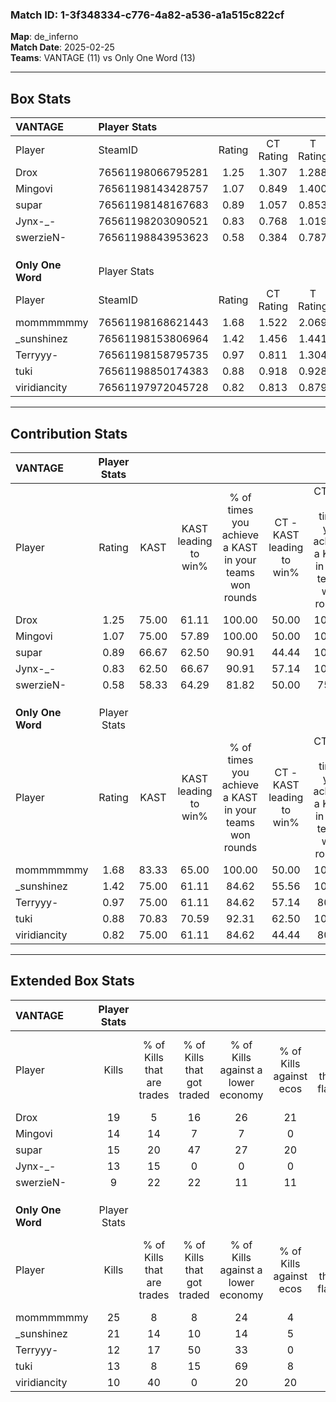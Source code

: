 ### Match ID: 1-3f348334-c776-4a82-a536-a1a515c822cf  
**Map**: de_inferno  
**Match Date**: 2025-02-25  
**Teams**: VANTAGE (11) vs Only One Word (13)  

---  

## Box Stats  

| **VANTAGE**       | Player Stats      |        |           |          |       |       |       |         |        |      |     |
| :- | :- | :-: | :-: | :-: | :-: | :-: | :-: | :-: | :-: | :-: | :-: |
| Player            | SteamID           | Rating | CT Rating | T Rating | KAST  |  ADR  | Kills | Assists | Deaths | K/D  | HS% |
| Drox              | 76561198066795281 |  1.25  |   1.307   |  1.288   | 75.00 | 87.7  |  19   |    3    |   15   | 1.27 | 47  |
| Mingovi           | 76561198143428757 |  1.07  |   0.849   |  1.400   | 75.00 | 70.0  |  14   |    5    |   13   | 1.08 | 57  |
| supar             | 76561198148167683 |  0.89  |   1.057   |  0.853   | 66.67 | 66.3  |  15   |    7    |   20   | 0.75 | 46  |
| Jynx-_-           | 76561198203090521 |  0.83  |   0.768   |  1.019   | 62.50 | 50.5  |  13   |    3    |   15   | 0.87 | 69  |
| swerzieN-         | 76561198843953623 |  0.58  |   0.384   |  0.787   | 58.33 | 48.5  |   9   |    4    |   18   | 0.50 | 77  |
|                   |                   |        |           |          |       |       |       |         |        |      |     |
|                   |                   |        |           |          |       |       |       |         |        |      |     |
|                   |                   |        |           |          |       |       |       |         |        |      |     |
| **Only One Word** | Player Stats      |        |           |          |       |       |       |         |        |      |     |
| Player            | SteamID           | Rating | CT Rating | T Rating | KAST  |  ADR  | Kills | Assists | Deaths | K/D  | HS% |
| mommmmmmy         | 76561198168621443 |  1.68  |   1.522   |  2.069   | 83.33 | 114.0 |  25   |    9    |   13   | 1.92 | 52  |
| _sunshinez        | 76561198153806964 |  1.42  |   1.456   |  1.441   | 75.00 | 100.6 |  21   |    6    |   13   | 1.62 | 76  |
| Terryyy-          | 76561198158795735 |  0.97  |   0.811   |  1.304   | 75.00 | 67.8  |  12   |   10    |   15   | 0.80 | 50  |
| tuki              | 76561198850174383 |  0.88  |   0.918   |  0.928   | 70.83 | 50.6  |  13   |    6    |   16   | 0.81 | 53  |
| viridiancity      | 76561197972045728 |  0.82  |   0.813   |  0.879   | 75.00 | 38.4  |  10   |    5    |   13   | 0.77 | 30  |
---  

## Contribution Stats  

| **VANTAGE**       | Player Stats |       |                      |                                                        |                           |                                                             |                          |                                                            |
| :- | :-: | :-: | :-: | :-: | :-: | :-: | :-: | :-: |
| Player            |    Rating    | KAST  | KAST leading to win% | % of times you achieve a KAST in your teams won rounds | CT - KAST leading to win% | CT - % of times you achieve a KAST in your teams won rounds | T - KAST leading to win% | T - % of times you achieve a KAST in your teams won rounds |
| Drox              |     1.25     | 75.00 |        61.11         |                         100.00                         |           50.00           |                           100.00                            |          70.00           |                           100.00                           |
| Mingovi           |     1.07     | 75.00 |        57.89         |                         100.00                         |           50.00           |                           100.00                            |          63.64           |                           100.00                           |
| supar             |     0.89     | 66.67 |        62.50         |                         90.91                          |           44.44           |                           100.00                            |          85.71           |                           85.71                            |
| Jynx-_-           |     0.83     | 62.50 |        66.67         |                         90.91                          |           57.14           |                           100.00                            |          75.00           |                           85.71                            |
| swerzieN-         |     0.58     | 58.33 |        64.29         |                         81.82                          |           50.00           |                            75.00                            |          75.00           |                           85.71                            |
|                   |              |       |                      |                                                        |                           |                                                             |                          |                                                            |
|                   |              |       |                      |                                                        |                           |                                                             |                          |                                                            |
|                   |              |       |                      |                                                        |                           |                                                             |                          |                                                            |
| **Only One Word** | Player Stats |       |                      |                                                        |                           |                                                             |                          |                                                            |
| Player            |    Rating    | KAST  | KAST leading to win% | % of times you achieve a KAST in your teams won rounds | CT - KAST leading to win% | CT - % of times you achieve a KAST in your teams won rounds | T - KAST leading to win% | T - % of times you achieve a KAST in your teams won rounds |
| mommmmmmy         |     1.68     | 83.33 |        65.00         |                         100.00                         |           50.00           |                           100.00                            |          80.00           |                           100.00                           |
| _sunshinez        |     1.42     | 75.00 |        61.11         |                         84.62                          |           55.56           |                           100.00                            |          66.67           |                           75.00                            |
| Terryyy-          |     0.97     | 75.00 |        61.11         |                         84.62                          |           57.14           |                            80.00                            |          63.64           |                           87.50                            |
| tuki              |     0.88     | 70.83 |        70.59         |                         92.31                          |           62.50           |                           100.00                            |          77.78           |                           87.50                            |
| viridiancity      |     0.82     | 75.00 |        61.11         |                         84.62                          |           44.44           |                            80.00                            |          77.78           |                           87.50                            |
---  

## Extended Box Stats  

| **VANTAGE**       | Player Stats |                            |                            |                                    |                         |                              |                                 |        |                             |                                     |                          |                               |                            |
| :- | :-: | :-: | :-: | :-: | :-: | :-: | :-: | :-: | :-: | :-: | :-: | :-: | :-: |
| Player            |    Kills     | % of Kills that are trades | % of Kills that got traded | % of Kills against a lower economy | % of Kills against ecos | % of Kills that are flawless | % of Kills that are close duels | Deaths | % of Deaths that get traded | % of Deaths against a lower economy | % of Deaths against ecos | % of Deaths that are flawless | % of Deaths that are close |
| Drox              |      19      |             5              |             16             |                 26                 |           21            |              58              |               16                |   15   |             13              |                 20                  |            13            |              60               |             0              |
| Mingovi           |      14      |             14             |             7              |                 7                  |            0            |              71              |                7                |   13   |             15              |                 15                  |            8             |              77               |             8              |
| supar             |      15      |             20             |             47             |                 27                 |           20            |              67              |                0                |   20   |             20              |                 15                  |            5             |              90               |             0              |
| Jynx-_-           |      13      |             15             |             0              |                 0                  |            0            |              38              |                0                |   15   |             20              |                 13                  |            7             |              67               |             7              |
| swerzieN-         |      9       |             22             |             22             |                 11                 |           11            |              44              |               11                |   18   |              6              |                 11                  |            6             |              78               |             0              |
|                   |              |                            |                            |                                    |                         |                              |                                 |        |                             |                                     |                          |                               |                            |
|                   |              |                            |                            |                                    |                         |                              |                                 |        |                             |                                     |                          |                               |                            |
|                   |              |                            |                            |                                    |                         |                              |                                 |        |                             |                                     |                          |                               |                            |
| **Only One Word** | Player Stats |                            |                            |                                    |                         |                              |                                 |        |                             |                                     |                          |                               |                            |
| Player            |    Kills     | % of Kills that are trades | % of Kills that got traded | % of Kills against a lower economy | % of Kills against ecos | % of Kills that are flawless | % of Kills that are close duels | Deaths | % of Deaths that get traded | % of Deaths against a lower economy | % of Deaths against ecos | % of Deaths that are flawless | % of Deaths that are close |
| mommmmmmy         |      25      |             8              |             8              |                 24                 |            4            |              76              |                4                |   13   |             38              |                 15                  |            0             |              31               |             15             |
| _sunshinez        |      21      |             14             |             10             |                 14                 |            5            |              81              |                5                |   13   |              8              |                 23                  |            0             |              54               |             8              |
| Terryyy-          |      12      |             17             |             50             |                 33                 |            0            |              67              |                0                |   15   |             27              |                 13                  |            0             |              47               |             0              |
| tuki              |      13      |             8              |             15             |                 69                 |            8            |              62              |                0                |   16   |             13              |                 25                  |            6             |              75               |             6              |
| viridiancity      |      10      |             40             |             0              |                 20                 |           20            |              60              |                0                |   13   |              8              |                 23                  |            0             |              77               |             8              |
